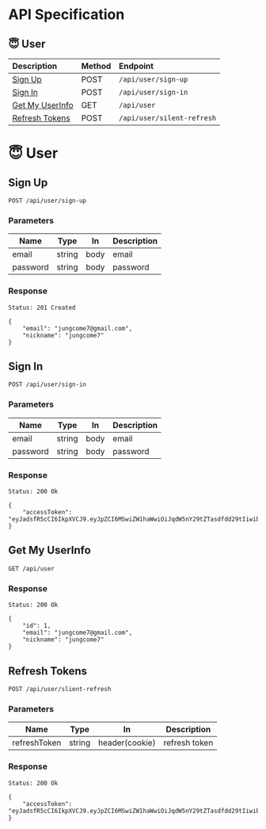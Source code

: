 # API Specification

## 😇 User 
|Description|Method|Endpoint|
|:-|:-|:-|
|[Sign Up](#sign-up)|POST|`/api/user/sign-up`|
|[Sign In](#sign-in)|POST|`/api/user/sign-in`|
|[Get My UserInfo](#get-my-userinfo)|GET|`/api/user`|
|[Refresh Tokens](#refresh-tokens)|POST|`/api/user/silent-refresh`|


# 😇 User
## Sign Up
```
POST /api/user/sign-up
```

### Parameters
|Name|Type|In|Description|
|-|-|-|-|
|email|string|body|email|
|password|string|body|password|

### Response
```
Status: 201 Created
```
```
{
    "email": "jungcome7@gmail.com",
    "nickname": "jungcome7"
}
```

## Sign In
```
POST /api/user/sign-in
```

### Parameters
|Name|Type|In|Description|
|-|-|-|-|
|email|string|body|email|
|password|string|body|password|

### Response
```
Status: 200 Ok
```
```
{
    "accessToken": "eyJadsfR5cCI6IkpXVCJ9.eyJpZCI6MSwiZW1haWwiOiJqdW5nY29tZTasdfdd29tIiwibmlja25hbWUiOiJqdW5nY29tZTciLdasfadfQiOjE2MjE0MTdsafafV4cCI6MTYyMTQxNDgyNn0.buryuSzgeUasdfasfafdfd1qsl1MMilkJE31U"
}
```

## Get My UserInfo
```
GET /api/user
```


### Response
```
Status: 200 Ok
```
```
{
    "id": 1,
    "email": "jungcome7@gmail.com",
    "nickname": "jungcome7"
}
```

## Refresh Tokens
```
POST /api/user/slient-refresh
```

### Parameters
|Name|Type|In|Description|
|-|-|-|-|
|refreshToken|string|header(cookie)|refresh token|

### Response
```
Status: 200 Ok
```
```
{
    "accessToken": "eyJadsfR5cCI6IkpXVCJ9.eyJpZCI6MSwiZW1haWwiOiJqdW5nY29tZTasdfdd29tIiwibmlja25hbWUiOiJqdW5nY29tZTciLdasfadfQiOjE2MjE0MTdsafafV4cCI6MTYyMTQxNDgyNn0.buryuSzgeUasdfasfafdfd1qsl1MMilkJE31U"
}
```
